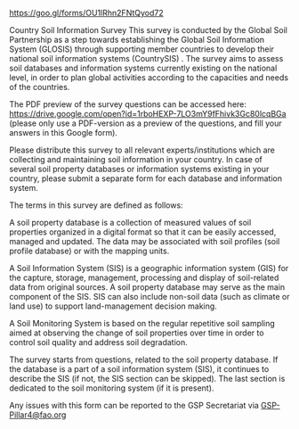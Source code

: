 https://goo.gl/forms/OU1lRhn2FNtQyod72

Country Soil Information Survey
This survey is conducted by the Global Soil Partnership as a step towards establishing the Global Soil Information System (GLOSIS) through supporting member countries to develop their national soil information systems (CountrySIS) . The survey aims to assess soil databases and information systems currently existing on the national level, in order to plan global activities according to the capacities and needs of the countries. 

The PDF preview of the survey questions can be accessed here: https://drive.google.com/open?id=1rboHEXP-7LO3mY9fFhivk3Gc80lcqBGa (please only use a PDF-version as a preview of the questions, and fill your answers in this Google form).

Please distribute this survey to all relevant experts/institutions which are collecting and maintaining soil information in your country. In case of several soil property databases or information systems existing in your country, please submit a separate form for each database and information system.

The terms in this survey are defined as follows:

A soil property database is a collection of measured values of soil properties organized in a digital format so that it can be easily accessed, managed and updated. The data may be associated with soil profiles (soil profile database) or with the mapping units.

A Soil Information System (SIS) is a geographic information system (GIS) for the capture, storage, management, processing and display of soil-related data from original sources. A soil property database may serve as the main component of the SIS. SIS can also include non-soil data (such as climate or land use) to support land-management decision making.

A Soil Monitoring System is based on the regular repetitive soil sampling aimed at observing the change of soil properties over time in order to control soil quality and address soil degradation.

The survey starts from questions, related to the soil property database. If the database is a part of a soil information system (SIS), it continues to describe the SIS (if not, the SIS section can be skipped). The last section is dedicated to the soil monitoring system (if it is present). 

Any issues with this form can be reported to the GSP Secretariat via GSP-Pillar4@fao.org